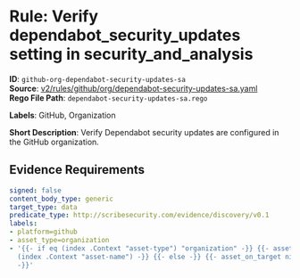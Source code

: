 # Rule: Verify dependabot_security_updates setting in security_and_analysis

**ID**: `github-org-dependabot-security-updates-sa`  
**Source**: [v2/rules/github/org/dependabot-security-updates-sa.yaml](scribe-public/sample-policies.git/v2/rules/github/org/dependabot-security-updates-sa.yaml)  
**Rego File Path**: `dependabot-security-updates-sa.rego`  

**Labels**: GitHub, Organization

**Short Description**: Verify Dependabot security updates are configured in the GitHub organization.

## Evidence Requirements

```yaml
signed: false
content_body_type: generic
target_type: data
predicate_type: http://scribesecurity.com/evidence/discovery/v0.1
labels:
- platform=github
- asset_type=organization
- '{{- if eq (index .Context "asset-type") "organization" -}} {{- asset_on_target
  (index .Context "asset-name") -}} {{- else -}} {{- asset_on_target nil -}} {{- end
  -}}'
```
